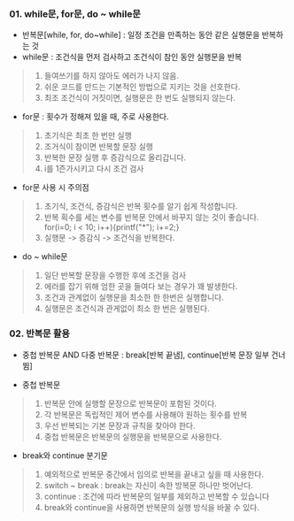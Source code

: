 ### 01. while문, for문, do ~ while문

- 반복문[while, for, do~while] : 일정 조건을 만족하는 동안 같은 실행문을 반복하는 것
- while문 : 조건식을 먼저 검사하고 조건식이 참인 동안 실행문을 반복

> 1. 들여쓰기를 하지 않아도 에러가 나지 않음.
> 2. 쉬운 코드를 만드는 기본적인 방법으로 지키는 것을 선호한다.
> 3. 최조 조건식이 거짓이면, 실행문은 한 번도 실행되지 않는다.

- for문 : 횟수가 정해져 있을 때, 주로 사용한다.

> 1. 초기식은 최초 한 번만 실행
> 2. 조거식이 참이면 반복할 문장 실행
> 3. 반복한 문장 실행 후 증감식으로 올리갑니다.
> 4. i를 1즌가시키고 다시 조건 검사

- for문 사용 시 주의점

 > 1. 초기식, 조건식, 증감식은 반복 횟수를 알기 쉽게 작성합니다.
 > 2. 반복 획수를 세는 변수를 반복문 안에서 바꾸지 않는 것이 좋습니다. <br>
 > for(i=0; i < 10; i++){printf("*"); i+=2;}
 > 3. 실행문 -> 증감식 -> 조건식을 반복한다.

- do ~ while문

> 1. 일단 반복할 문장을 수행한 후에 조건을 검사
> 2. 에러를 잡기 위해 엄한 곳을 들여다 보는 경우가 꽤 발생한다.
> 3. 조건과 관계없이 실행문을 최소한 한 한번은 실행합니다.
> 4. 실행문은 조건식과 관게없이 최소 한 번은 실행된다.

### 02. 반복문 활용

- 중첩 반복문 AND 다중 반복문 : break[반복 끝냄], continue[반복 문장 일부 건너뜀]

- 중첩 반복문

> 1. 반복문 안에 실행할 문장으로 반복문이 포함된 것이다.
> 2. 각 반복문은 독립적인 제어 변수를 사용해야 원하는 횟수를 반복
> 3. 우선 반복되는 기본 문장과 규칙을 찾아야 한다.
> 4. 중첩 반복문은 반복문의 실행문을 반복문으로 사용한다.

- break와 continue 분기문

> 1. 예외적으로 반복문 중간에서 임의로 반복을 끝내고 싶을 때 사용한다.
> 2. switch ~ break : break는 자신이 속한 방복문 하나만 벗어난다.
> 3. continue : 조건에 따라 반복문의 일부를 제외하고 반복할 수 있습니다
> 4. break와 continue을 사용하면 반복문의 실행 방식을 바꿀 수 있다.